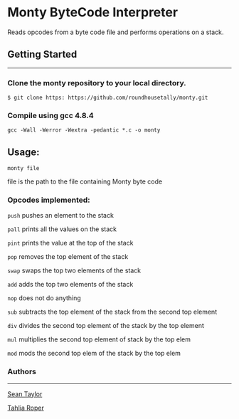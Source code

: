 # Monty ByteCode Interpreter
Reads opcodes from a byte code file and performs operations on a stack.
<br>
## Getting Started
-------
### Clone the monty repository to your local directory.
````
$ git clone https: https://github.com/roundhousetally/monty.git
````
### Compile using gcc 4.8.4

`gcc -Wall -Werror -Wextra -pedantic *.c -o monty`

## Usage:

`monty file`

file is the path to the file containing Monty byte code
### Opcodes implemented:
`push` pushes an element to the stack

`pall` prints all the values on the stack

`pint` prints the value at the top of the stack

`pop` removes the top element of the stack

`swap` swaps the top two elements of the stack

`add` adds the top two elements of the stack

`nop` does not do anything

`sub` subtracts the top element of the stack from the second top element

`div` divides the second top element of the stack by the top element

`mul` multiplies the second top element of stack by the top elem

`mod` mods the second top elem of the stack by the top elem

### Authors
----
[Sean Taylor](https://github.com/MadmanSilver/)

[Tahlia Roper](https://github.com/roundhousetally/)